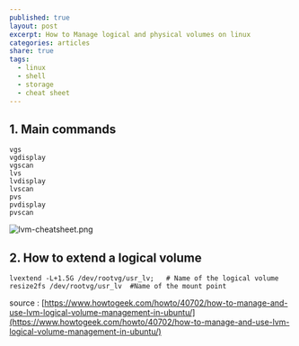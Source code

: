 ```yaml
---
published: true
layout: post
excerpt: How to Manage logical and physical volumes on linux
categories: articles
share: true
tags:
  - linux
  - shell
  - storage
  - cheat sheet
---
```

## 1. Main commands 
```shell
vgs
vgdisplay
vgscan
lvs
lvdisplay
lvscan
pvs
pvdisplay
pvscan
```

![lvm-cheatsheet.png]({{site.baseurl}}/images/lvm-cheatsheet.png)


## 2. How to extend a logical volume
```shell
lvextend -L+1.5G /dev/rootvg/usr_lv;   # Name of the logical volume
resize2fs /dev/rootvg/usr_lv  #Name of the mount point
```


source : [https://www.howtogeek.com/howto/40702/how-to-manage-and-use-lvm-logical-volume-management-in-ubuntu/](https://www.howtogeek.com/howto/40702/how-to-manage-and-use-lvm-logical-volume-management-in-ubuntu/)
